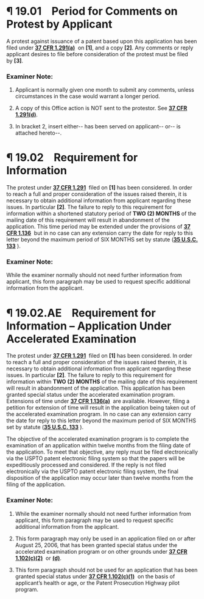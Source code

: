 # ¶ 19.01    Period for Comments on Protest by Applicant

A protest against issuance of a patent based upon this application has been filed under **[37 CFR 1.291(a)](https://mpep.uspto.gov/RDMS/MPEP/print?version=current&href=1900.html#//d0e325685.html)**  on **[1]**, and a copy **[2]**. Any comments or reply applicant desires to file before consideration of the protest must be filed by **[3]**.

### Examiner Note:

1. Applicant is normally given one month to submit any comments, unless circumstances in the case would warrant a longer period.

2. A copy of this Office action is NOT sent to the protestor. See **[37 CFR 1.291(d)](https://mpep.uspto.gov/RDMS/MPEP/print?version=current&href=1900.html#//d0e325685.html)**.

3. In bracket 2, insert either-- has been served on applicant-- or-- is attached hereto--.

# ¶ 19.02    Requirement for Information

The protest under **[37 CFR 1.291](https://mpep.uspto.gov/RDMS/MPEP/print?version=current&href=1900.html#//d0e325685.html)**  filed on **[1]** has been considered. In order to reach a full and proper consideration of the issues raised therein, it is necessary to obtain additional information from applicant regarding these issues. In particular **[2]**. The failure to reply to this requirement for information within a shortened statutory period of **TWO (2) MONTHS** of the mailing date of this requirement will result in abandonment of the application. This time period may be extended under the provisions of **[37 CFR 1.136](https://mpep.uspto.gov/RDMS/MPEP/print?version=current&href=1900.html#//d0e323655.html)**  but in no case can any extension carry the date for reply to this letter beyond the maximum period of SIX MONTHS set by statute (**[35 U.S.C. 133](https://mpep.uspto.gov/RDMS/MPEP/print?version=current&href=1900.html#//d0e303207aia.html)** ).

### Examiner Note:

While the examiner normally should not need further information from applicant, this form paragraph may be used to request specific additional information from the applicant.

# ¶ 19.02.AE    Requirement for Information – Application Under Accelerated Examination

The protest under **[37 CFR 1.291](https://mpep.uspto.gov/RDMS/MPEP/print?version=current&href=1900.html#//d0e325685.html)**  filed on **[1]** has been considered. In order to reach a full and proper consideration of the issues raised therein, it is necessary to obtain additional information from applicant regarding these issues. In particular **[2]**. The failure to reply to this requirement for information within **TWO (2) MONTHS** of the mailing date of this requirement will result in abandonment of the application. This application has been granted special status under the accelerated examination program. Extensions of time under **[37 CFR 1.136(a)](https://mpep.uspto.gov/RDMS/MPEP/print?version=current&href=1900.html#//d0e323655.html)**  are available. However, filing a petition for extension of time will result in the application being taken out of the accelerated examination program. In no case can any extension carry the date for reply to this letter beyond the maximum period of SIX MONTHS set by statute (**[35 U.S.C. 133](https://mpep.uspto.gov/RDMS/MPEP/print?version=current&href=1900.html#//d0e303207aia.html)** ).

The objective of the accelerated examination program is to complete the examination of an application within twelve months from the filing date of the application. To meet that objective, any reply must be filed electronically via the USPTO patent electronic filing system so that the papers will be expeditiously processed and considered. If the reply is not filed electronically via the USPTO patent electronic filing system, the final disposition of the application may occur later than twelve months from the filing of the application.

### Examiner Note:

1. While the examiner normally should not need further information from applicant, this form paragraph may be used to request specific additional information from the applicant.

2. This form paragraph may only be used in an application filed on or after August 25, 2006, that has been granted special status under the accelerated examination program or on other grounds under **[37 CFR 1.102(c)(2)](https://mpep.uspto.gov/RDMS/MPEP/print?version=current&href=1900.html#//d0e321932.html)**  or **[(d)](https://mpep.uspto.gov/RDMS/MPEP/print?version=current&href=1900.html#//d0e321932.html##d0e321972)**.

3. This form paragraph should not be used for an application that has been granted special status under **[37 CFR 1.102(c)(1)](https://mpep.uspto.gov/RDMS/MPEP/print?version=current&href=1900.html#//d0e321932.html)**  on the basis of applicant’s health or age, or the Patent Prosecution Highway pilot program.